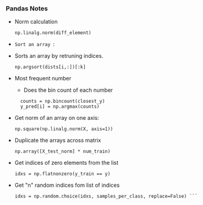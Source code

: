 ### Pandas Notes

- Norm calculation 

	```
	np.linalg.norm(diff_element)
	```
	
- `Sort an array `:
 - Sorts an array by retruning indices.
	```
	np.argsort(dists[i,:])[:k]	
	```

- Most frequent number
	- Does the bin count of each number
	
	```
 	  counts = np.bincount(closest_y)
	  y_pred[i] = np.argmax(counts)

	```
- Get norm of an array on one axis:

	```
	np.square(np.linalg.norm(X, axis=1))
	```

- Duplicate the arrays across matrix
	
	```
	np.array([X_test_norm] * num_train)	
	```

- Get indices of zero elements from the list
	
	```
    idxs = np.flatnonzero(y_train == y)
	```

- Get "n" random indices fom list of indices
	
	```
    idxs = np.random.choice(idxs, samples_per_class, replace=False)	```


